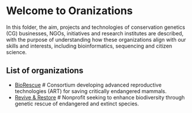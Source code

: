 # Welcome to Oranizations
In this folder, the aim, projects and technologies of conservation genetics (CG) businesses, NGOs, initiatives and research institutes are described, with the purpose of understanding how these organizations align with our skills and interests, including bioinformatics, sequencing and citizen science.
## List of organizations
- [BioRescue](./BioRescue.md) # Consortium developing advanced reproductive technologies (ART) for saving critically endangered mammals.
- [Revive & Restore](./Revive_and_Restore.md) # Nonprofit seeking to enhance biodiversity through genetic rescue of endangered and extinct species.

